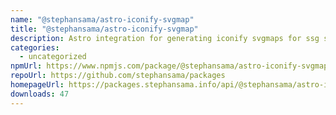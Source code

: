 ```yaml
---
name: "@stephansama/astro-iconify-svgmap"
title: "@stephansama/astro-iconify-svgmap"
description: Astro integration for generating iconify svgmaps for ssg sites
categories:
  - uncategorized
npmUrl: https://www.npmjs.com/package/@stephansama/astro-iconify-svgmap
repoUrl: https://github.com/stephansama/packages
homepageUrl: https://packages.stephansama.info/api/@stephansama/astro-iconify-svgmap
downloads: 47
---
```

